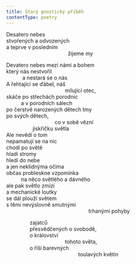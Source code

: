 ```yaml
---
title: Starý gnostický příběh
contentType: poetry
---
```


<section>

Desatero nebes  
stvořených a odvozených  
a teprve v posledním  
                                          žijeme my

</section>

<section>

Devatero nebes mezi námi a bohem  
který nás nestvořil  
           a nestará se o nás  
A řehtající se ďábel, náš  
                                        milující otec,  
skáče po střechách porodnic  
          a v porodních sálech  
po čerstvě narozených dětech tmy  
po svých dětech,  
                                 co v sobě vězní  
                  jiskřičku světla  
Ale nevědí o tom  
nepamatují se na nic  
chodí po světě  
hladí stromy  
hledí do nebe  
a jen neklidnýma očima  
občas probleskne vzpomínka  
          na něco světlého a dávného  
ale pak světlo zmizí  
a mechanické loutky  
se dál plouží světem  
s těmi nevýslovně smutnými  
                                                        trhanými pohyby

</section>

<section>

                zajatců  
                přesvědčených o svobodě,  
                o království  
                                        tohoto světa,  
                o říši barevných  
                                                 toulavých květin

</section>
